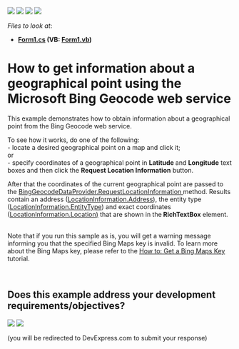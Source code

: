 <!-- default badges list -->
![](https://img.shields.io/endpoint?url=https://codecentral.devexpress.com/api/v1/VersionRange/128576471/13.2.6%2B)
[![](https://img.shields.io/badge/Open_in_DevExpress_Support_Center-FF7200?style=flat-square&logo=DevExpress&logoColor=white)](https://supportcenter.devexpress.com/ticket/details/E5061)
[![](https://img.shields.io/badge/📖_How_to_use_DevExpress_Examples-e9f6fc?style=flat-square)](https://docs.devexpress.com/GeneralInformation/403183)
[![](https://img.shields.io/badge/💬_Leave_Feedback-feecdd?style=flat-square)](#does-this-example-address-your-development-requirementsobjectives)
<!-- default badges end -->
<!-- default file list -->
*Files to look at*:

* **[Form1.cs](./CS/RequestLocationInformation/Form1.cs) (VB: [Form1.vb](./VB/RequestLocationInformation/Form1.vb))**
<!-- default file list end -->
# How to get information about a geographical point using the Microsoft Bing Geocode web service


<p>This example demonstrates how to obtain information about a geographical point from the Bing Geocode web service.</p><p>To see how it works, do one of the following:<br />
- locate a desired geographical point on a map and click it;<br />
or<br />
- specify coordinates of a geographical point in <strong>Latitude </strong>and <strong>Longitude</strong> text boxes and then click the <strong>Request Location Information</strong> button.</p><p>After that  the coordinates of the current geographical point are passed to the <a href="http://documentation.devexpress.com/#WindowsForms/DevExpressXtraMapBingGeocodeDataProvider_RequestLocationInformationtopic"><u>BingGeocodeDataProvider.RequestLocationInformation </u></a>method. Results contain an address (<a href="http://documentation.devexpress.com/#WindowsForms/DevExpressXtraMapLocationInformation_Addresstopic"><u>LocationInformation.Address</u></a>), the entity type (<a href="http://documentation.devexpress.com/#WindowsForms/DevExpressXtraMapLocationInformation_EntityTypetopic"><u>LocationInformation.EntityType</u></a>) and exact coordinates (<a href="http://documentation.devexpress.com/#WindowsForms/DevExpressXtraMapLocationInformation_Locationtopic"><u>LocationInformation.Location</u></a><u>)</u> that are shown in the<strong> RichTextBox</strong> element. </p><p><br />
Note that if you run this sample as is, you will get a warning message informing you that the specified Bing Maps key is invalid. To learn more about the Bing Maps key, please refer to the <a href="http://documentation.devexpress.com/#WindowsForms/CustomDocument15102"><u>How to: Get a Bing Maps Key</u></a> tutorial.</p>

<br/>


<!-- feedback -->
## Does this example address your development requirements/objectives?

[<img src="https://www.devexpress.com/support/examples/i/yes-button.svg"/>](https://www.devexpress.com/support/examples/survey.xml?utm_source=github&utm_campaign=winforms-map-get-geo-point-info-from-bing-geocode-service&~~~was_helpful=yes) [<img src="https://www.devexpress.com/support/examples/i/no-button.svg"/>](https://www.devexpress.com/support/examples/survey.xml?utm_source=github&utm_campaign=winforms-map-get-geo-point-info-from-bing-geocode-service&~~~was_helpful=no)

(you will be redirected to DevExpress.com to submit your response)
<!-- feedback end -->
